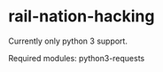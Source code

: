 rail-nation-hacking
===================

Currently only python 3 support.

Required modules:
python3-requests
